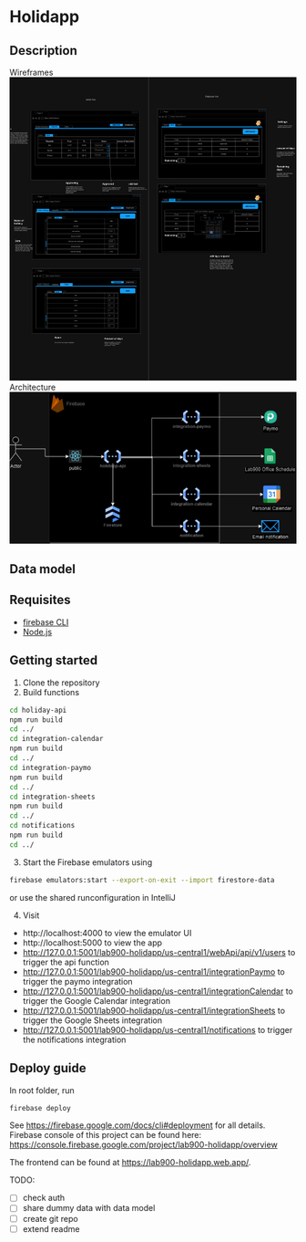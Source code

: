 # Holidapp

## Description

Wireframes
![Wireframes](docs/MVP%20Holiday%20app-wireframes.drawio.png)
Architecture
![Architecture](docs/MVP%20Holiday%20app-architecture.drawio.png)

## Data model

## Requisites

- [firebase CLI](https://firebase.google.com/docs/cli)
- [Node.js](https://nodejs.org/en/)

## Getting started

1. Clone the repository
2. Build functions

```bash
cd holiday-api
npm run build
cd ../
cd integration-calendar
npm run build
cd ../
cd integration-paymo
npm run build
cd ../
cd integration-sheets
npm run build
cd ../
cd notifications
npm run build
cd ../
```

3. Start the Firebase emulators using

```bash
firebase emulators:start --export-on-exit --import firestore-data
```

or use the shared runconfiguration in IntelliJ

4. Visit

- http://localhost:4000 to view the emulator UI
- http://localhost:5000 to view the app
- http://127.0.0.1:5001/lab900-holidapp/us-central1/webApi/api/v1/users to trigger the api function
- http://127.0.0.1:5001/lab900-holidapp/us-central1/integrationPaymo to trigger the paymo integration
- http://127.0.0.1:5001/lab900-holidapp/us-central1/integrationCalendar to trigger the Google Calendar integration
- http://127.0.0.1:5001/lab900-holidapp/us-central1/integrationSheets to trigger the Google Sheets integration
- http://127.0.0.1:5001/lab900-holidapp/us-central1/notifications to trigger the notifications integration

## Deploy guide

In root folder, run

```bash
firebase deploy
```

See https://firebase.google.com/docs/cli#deployment for all details.
Firebase console of this project can be found here: https://console.firebase.google.com/project/lab900-holidapp/overview

The frontend can be found at https://lab900-holidapp.web.app/.

TODO:

- [ ] check auth
- [ ] share dummy data with data model
- [ ] create git repo
- [ ] extend readme